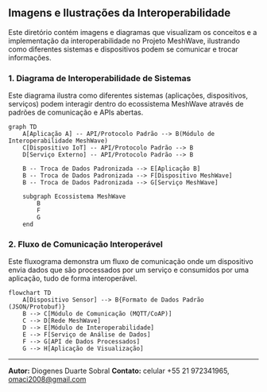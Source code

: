 

## Imagens e Ilustrações da Interoperabilidade

Este diretório contém imagens e diagramas que visualizam os conceitos e a implementação da interoperabilidade no Projeto MeshWave, ilustrando como diferentes sistemas e dispositivos podem se comunicar e trocar informações.

### 1. Diagrama de Interoperabilidade de Sistemas

Este diagrama ilustra como diferentes sistemas (aplicações, dispositivos, serviços) podem interagir dentro do ecossistema MeshWave através de padrões de comunicação e APIs abertas.

```mermaid
graph TD
    A[Aplicação A] -- API/Protocolo Padrão --> B(Módulo de Interoperabilidade MeshWave)
    C[Dispositivo IoT] -- API/Protocolo Padrão --> B
    D[Serviço Externo] -- API/Protocolo Padrão --> B

    B -- Troca de Dados Padronizada --> E[Aplicação B]
    B -- Troca de Dados Padronizada --> F[Dispositivo MeshWave]
    B -- Troca de Dados Padronizada --> G[Serviço MeshWave]

    subgraph Ecossistema MeshWave
        B
        F
        G
    end
```

### 2. Fluxo de Comunicação Interoperável

Este fluxograma demonstra um fluxo de comunicação onde um dispositivo envia dados que são processados por um serviço e consumidos por uma aplicação, tudo de forma interoperável.

```mermaid
flowchart TD
    A[Dispositivo Sensor] --> B{Formato de Dados Padrão (JSON/Protobuf)}
    B --> C[Módulo de Comunicação (MQTT/CoAP)]
    C --> D[Rede MeshWave]
    D --> E[Módulo de Interoperabilidade]
    E --> F[Serviço de Análise de Dados]
    F --> G[API de Dados Processados]
    G --> H[Aplicação de Visualização]
```

---

**Autor:** Diogenes Duarte Sobral
**Contato:** celular +55 21 972341965, omaci2008@gmail.com



